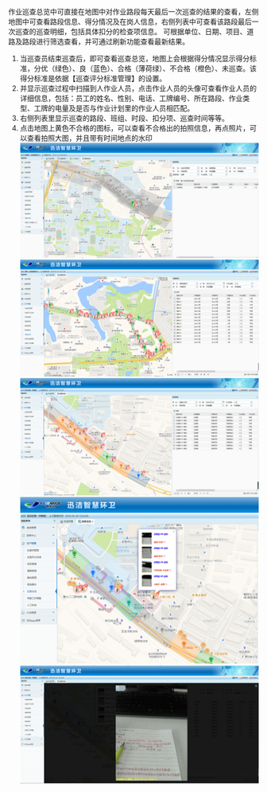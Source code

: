 作业巡查总览中可直接在地图中对作业路段每天最后一次巡查的结果的查看，左侧地图中可查看路段信息、得分情况及在岗人信息，右侧列表中可查看该路段最后一次巡查的巡查明细，包括具体扣分的检查项信息。
可根据单位、日期、项目、道路及路段进行筛选查看，并可通过刷新功能查看最新结果。



1. 当巡查员结束巡查后，即可查看巡查总览，地图上会根据得分情况显示得分标准，分优（绿色）、良（蓝色）、合格（薄荷绿）、不合格（橙色）、未巡查。该得分标准是依据【巡查评分标准管理】的设置。
2. 并显示巡查过程中扫描到人作业人员，点击作业人员的头像可查看作业人员的详细信息，包括：员工的姓名、性别、电话、工牌编号、所在路段、作业类型、工牌的电量及是否与作业计划里的作业人员相匹配。
3. 右侧列表里显示巡查的路段、班组、时段、扣分项、巡查时间等等。
4. 点击地图上黄色不合格的图标，可以查看不合格出的拍照信息，再点照片，可以查看拍照大图，并且带有时间地点的水印
![](images/1029.png)
![](images/11.png)
![](images/12.png)
![](images/13.png)
![](images/14.png)